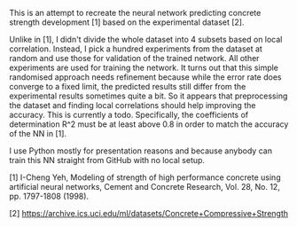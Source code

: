 This is an attempt to recreate the neural network predicting concrete strength development [1] based on the experimental dataset [2].

Unlike in [1], I didn't divide the whole dataset into 4 subsets based on local correlation. Instead, I pick a hundred experiments from the dataset at random and use those for validation of the trained network. All other experiments are used for training the network. It turns out that this simple randomised approach needs refinement because while the error rate does converge to a fixed limit, the predicted results still differ from the experimental results sometimes quite a bit. So it appears that preprocessing the dataset and finding local correlations should help improving the accuracy. This is currently a todo. Specifically, the coefficients of determination R^2 must be at least above 0.8 in order to match the accuracy of the NN in [1].

I use Python mostly for presentation reasons and because anybody can train this NN straight from GitHub with no local setup.

[1] I-Cheng Yeh, Modeling of strength of high performance concrete using artificial neural networks, Cement and Concrete Research, Vol. 28, No. 12, pp. 1797-1808 (1998).

[2] https://archive.ics.uci.edu/ml/datasets/Concrete+Compressive+Strength
